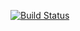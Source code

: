 [![Build Status](https://travis-ci.org/mircomacrelli/rss.png?branch=master)](https://travis-ci.org/mircomacrelli/rss)
